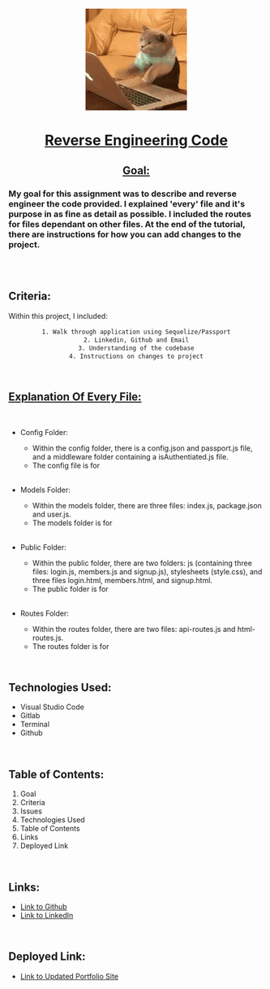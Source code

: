 <br>
<u>

<center>

![alttext](public/codingCat.gif)

# Reverse Engineering Code

</u>

<u>

## Goal: 

</u>
</center>

### My goal for this assignment was to describe and reverse engineer the code provided. I explained 'every' file and it's purpose in as fine as detail as possible. I included the routes for files dependant on other files. At the end of the tutorial, there are instructions for how you can add changes to the project.

<br>


<br>



## Criteria:

Within this project, I included:

<center>

```
1. Walk through application using Sequelize/Passport
2. Linkedin, Github and Email
3. Understanding of the codebase
4. Instructions on changes to project

 ```

</center>


<br>

<u>

## Explanation Of Every File:

</u>

<br>

- Config Folder: 

    -  Within the config folder, there is a config.json and passport.js file, and a middleware folder containing a isAuthentiated.js file.
    - The config file is for 

  <br>

- Models Folder: 

    -  Within the models folder, there are three files: index.js, package.json and user.js.
    - The models folder is for 

  <br>

- Public Folder: 

    -  Within the public folder, there are two folders: js (containing three files: login.js, members.js and signup.js), stylesheets (style.css), and three files login.html, members.html, and signup.html.
    - The public folder is for 

  <br>
  
- Routes Folder: 

    -  Within the routes folder, there are two files: api-routes.js and html-routes.js.
    - The routes folder is for 

<br>

## Technologies Used:

- Visual Studio Code
- Gitlab
- Terminal
- Github

<br>

## Table of Contents:
1. Goal
2. Criteria
3. Issues
4. Technologies Used
5. Table of Contents
6. Links
7. Deployed Link


<br>

## Links:

- [Link to Github](https://github.com/kellystone4/eat_da_burger)
- [Link to LinkedIn](https://www.linkedin.com/in/kelly-a-stone/)

<br>

## Deployed Link:
- [Link to Updated Portfolio Site](https://git.heroku.com/desolate-forest-66254.git)
